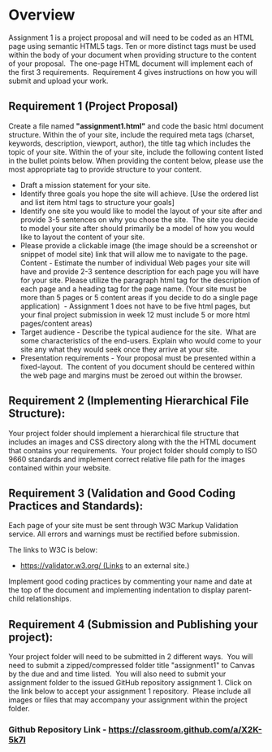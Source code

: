 # Overview

Assignment 1 is a project proposal and will need to be coded as an HTML page using semantic HTML5 tags. Ten or more distinct tags must be used within the body of your document when providing structure to the content of your proposal.  The one-page HTML document will implement each of the first 3 requirements.  Requirement 4 gives instructions on how you will submit and upload your work.


## Requirement 1 (Project Proposal)

Create a file named **"assignment1.html"** and code the basic html document structure.  Within the <head> of your site, include the required meta tags (charset, keywords, description, viewport, author), the title tag which includes the topic of your site. Within the <body> of your site, include the following content listed in the bullet points below.  When providing the content below, please use the most appropriate tag to provide structure to your content.


* Draft a mission statement for your site.
* Identify three goals you hope the site will achieve. [Use the ordered list and list item html tags to structure your goals]
* Identify one site you would like to model the layout of your site after and provide 3-5 sentences on why you chose the site.  The site you decide to model your site after should primarily be a model of how you would like to layout the content of your site.   
* Please provide a clickable image (the image should be a screenshot or snippet of model site) link that will allow me to navigate to the page.
Content - Estimate the number of individual Web pages your site will have and provide 2-3 sentence description for each page you will have for your site. Please utilize the paragraph html tag for the description of each page and a heading tag for the page name. (Your site must be more than 5 pages or 5 content areas if you decide to do a single page application)  - Assignment 1 does not have to be five html pages, but your final project submission in week 12 must include 5 or more html pages/content areas)
* Target audience - Describe the typical audience for the site.  What are some characteristics of the end-users. Explain who would come to your site any what they would seek once they arrive at your site.
* Presentation requirements - Your proposal must be presented within a fixed-layout.  The content of you document should be centered within the web page and margins must be zeroed out within the browser.


## Requirement 2 (Implementing Hierarchical File Structure):

Your project folder should implement a hierarchical file structure that includes an images and CSS directory along with the the HTML document that contains your requirements.  Your project folder should comply to ISO 9660 standards and implement correct relative file path for the images contained within your website.

## Requirement 3 (Validation and Good Coding Practices and Standards):  
Each page of your site must be sent through W3C Markup Validation service. All errors and warnings must be rectified before submission.  

The links to W3C is below:

* https://validator.w3.org/ (Links to an external site.)

Implement good coding practices by commenting your name and date at the top of the document and implementing indentation to display parent-child relationships.

## Requirement 4 (Submission and Publishing your project):
Your project folder will need to be submitted in 2 different ways.  You will need to submit a zipped/compressed folder title "assignment1" to Canvas by the due and and time listed.  You will also need to submit your assignment folder to the issued GitHub repository assignment 1.  Click on the link below to accept your assignment 1 repository.  Please include all images or files that may accompany your assignment within the project folder.

### Github Repository Link - https://classroom.github.com/a/X2K-5k7l
